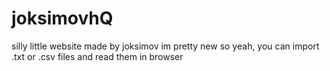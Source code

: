 # joksimovhQ
silly little website
made by joksimov
im pretty new so yeah, you can import .txt or .csv files and read them in browser
